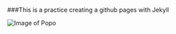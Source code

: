 ###This is a practice creating a github pages with Jekyll

![Image of Popo](https://www.google.com/url?sa=i&url=https%3A%2F%2Fdragonballuniverse.fandom.com%2Fwiki%2FPopo&psig=AOvVaw3kzIYkubI8Tn4TNCJZ33BU&ust=1668707786932000&source=images&cd=vfe&ved=0CBAQjRxqFwoTCIjvuomjs_sCFQAAAAAdAAAAABAN)
